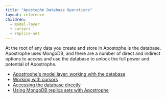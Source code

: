 ```yaml
---
title: "Apostophe Database Operations"
layout: reference
children:
  - model-layer
  - cursors
  - replica-set
---
```


At the root of any data you create and store in Apostophe is the database. Apostrophe uses MongoDB, and there are a number of direct and indirect options to access and use the database to unlock the full power and potential of Apostrophe.

* [Apostrophe's model layer: working with the database](/tutorials/advanced-development/database/model-layer.md)
* [Working with cursors](/tutorials/advanced-development/database/cursors.md)
* [Accessing the database directly](/tutorials/advanced-development/database/accessing-the-database-directly.md)
* [Using MongoDB replica sets with Apostrophe](/tutorials/advanced-development/database/replica-set.md)

